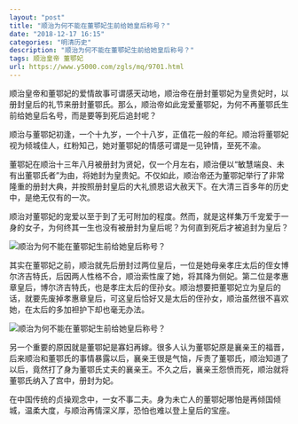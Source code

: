 ```yaml
---
layout: "post"
title: "顺治为何不能在董鄂妃生前给她皇后称号？"
date: "2018-12-17 16:15"
categories: "明清历史"
description: "顺治为何不能在董鄂妃生前给她皇后称号？"
tags: 顺治皇帝 董鄂妃
url: https://www.y5000.com/zgls/mq/9701.html
---
```






顺治皇帝和董鄂妃的爱情故事可谓感天动地，顺治帝在册封董鄂妃为皇贵妃时，以册封皇后的礼节来册封董鄂氏。那么，顺治帝如此宠爱董鄂妃，为何不再董鄂氏生前给她皇后名号，而是要等到死后追封呢？

顺治与董鄂妃初逢，一个十九岁，一个十八岁，正值花一般的年纪。顺治将董鄂妃视为倾城佳人，红粉知己，她对董鄂妃的情感可谓是一见钟情，至死不渝。

董鄂妃在顺治十三年八月被册封为贤妃，仅一个月左右，顺治便以“敏慧端良、未有出董鄂氏者”为由，将她封为皇贵妃。不仅如此，顺治帝还为董鄂妃举行了非常隆重的册封大典，并按照册封皇后的大礼颁恩诏大赦天下。在大清三百多年的历史中，是绝无仅有的一次。

顺治对董鄂妃的宠爱以至于到了无可附加的程度。然而，就是这样集万千宠爱于一身的女子，为何终其一生也没有被册封为皇后呢？为何直到死后才被追封为皇后？

![顺治为何不能在董鄂妃生前给她皇后称号？](/uploads/allimg/170109/6-1F109101133406.JPG)

其实在董鄂妃之前，顺治就先后册封过两位皇后，一位是她母亲孝庄太后的侄女博尔济吉特氏，后因两人性格不合，顺治索性废了她，将其降为侧妃。第二位是孝惠章皇后，博尔济吉特氏，也是孝庄太后的侄孙女。顺治想要把董鄂妃立为皇后的话，就要先废掉孝惠章皇后，可这皇后恰好又是太后的侄孙女，顺治虽然很不喜欢她，在太后的多加袒护下却也毫无办法。

![顺治为何不能在董鄂妃生前给她皇后称号？](/uploads/allimg/170109/6-1F109101110924.JPG)

另一个重要的原因就是董鄂妃是寡妇再嫁。很多人认为董鄂妃原是襄亲王的福晋，后来顺治和董鄂氏的事情暴露以后，襄亲王很是气恼，斥责了董鄂氏，顺治知道了以后，竟然打了身为董鄂氏丈夫的襄亲王。不久之后，襄亲王怨愤而死，顺治就将董鄂氏纳入了宫中，册封为妃。

在中国传统的贞操观念中，一女不事二夫。身为未亡人的董鄂妃哪怕是再倾国倾城，温柔大度，与顺治再情深义厚，恐怕也难以登上皇后的宝座。
